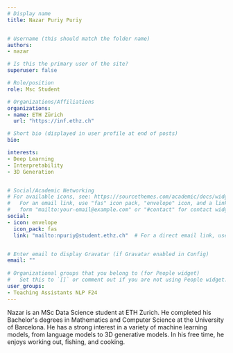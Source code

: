 ```yaml
---
# Display name
title: Nazar Puriy Puriy


# Username (this should match the folder name)
authors:
- nazar

# Is this the primary user of the site?
superuser: false

# Role/position
role: Msc Student

# Organizations/Affiliations
organizations:
- name: ETH Zürich
  url: "https://inf.ethz.ch"

# Short bio (displayed in user profile at end of posts)
bio: 

interests:
- Deep Learning
- Interpretability
- 3D Generation


# Social/Academic Networking
# For available icons, see: https://sourcethemes.com/academic/docs/widgets/#icons
#   For an email link, use "fas" icon pack, "envelope" icon, and a link in the
#   form "mailto:your-email@example.com" or "#contact" for contact widget.
social:
- icon: envelope
  icon_pack: fas
  link: "mailto:npuriy@student.ethz.ch"  # For a direct email link, use "mailto:test@example.org".


# Enter email to display Gravatar (if Gravatar enabled in Config)
email: ""
  
# Organizational groups that you belong to (for People widget)
#   Set this to `[]` or comment out if you are not using People widget.  
user_groups:
- Teaching Assistants NLP F24
---
```

Nazar is an MSc Data Science student at ETH Zurich. He completed his Bachelor's degrees in Mathematics and Computer Science at the University of Barcelona. He has a strong interest in a variety of machine learning models, from language models to 3D generative models. In his free time, he enjoys working out, fishing, and cooking.